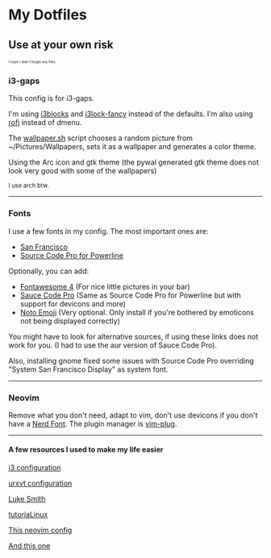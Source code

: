 # My Dotfiles
## Use at your own risk
<sub><sup><sub><sup>I hope I didn't forget any files</sup></sub></sup></sub>


### i3-gaps
This config is for i3-gaps. 

I'm using [i3blocks](https://github.com/vivien/i3blocks) and [i3lock-fancy](https://github.com/meskarune/i3lock-fancy) instead of the defaults. I'm also using [rofi](https://github.com/DaveDavenport/rofi) instead of dmenu.

The [wallpaper.sh](.config/i3/wallpaper.sh) script chooses a random picture from ~/Pictures/Wallpapers, sets it as a wallpaper and generates a color theme. 

Using the Arc icon and gtk theme (the pywal generated gtk theme does not look very good with some of the wallpapers)


<sub>I use arch btw.</sub>


---

### Fonts
I use a few fonts in my config. The most important ones are:
* [San Francisco](https://github.com/supermarin/YosemiteSanFranciscoFont)
* [Source Code Pro for Powerline](https://github.com/powerline/fonts/tree/master/SourceCodePro)


Optionally, you can add:
* [Fontawesome 4](https://fontawesome.com/v4.7.0/) (For nice little pictures in your bar)
* [Sauce Code Pro](https://github.com/ryanoasis/nerd-fonts/tree/master/patched-fonts/SourceCodePro/Regular/complete) (Same as Source Code Pro for Powerline but with support for devicons and more)
* [Noto Emoji](https://github.com/googlei18n/noto-emoji/) (Very optional. Only install if you're bothered by emoticons not being displayed correctly)


You might have to look for alternative sources, if using these links does not work for you. (I had to use the aur version of Sauce Code Pro). 

Also, installing gnome fixed some issues with Source Code Pro overriding "System San Francisco Display" as system font.

---

### Neovim
Remove what you don't need, adapt to vim, don't use devicons if you don't have a [Nerd Font](https://github.com/ryanoasis/nerd-fonts).
The plugin manager is [vim-plug](https://github.com/junegunn/vim-plug).

---

#### A few resources I used to make my life easier
[i3 configuration](https://www.youtube.com/watch?v=j1I63wGcvU4)

[urxvt configuration](https://www.youtube.com/watch?v=_kjbj-Ez1vU&t=911s)

[Luke Smith](https://www.youtube.com/channel/UC2eYFnH61tmytImy1mTYvhA)

[tutoriaLinux](https://www.youtube.com/channel/UCvA_wgsX6eFAOXI8Rbg_WiQ)

[This neovim config](https://github.com/Optixal/neovim-init.vim)

[And this one](https://wwoods.github.io/2015/07/29/nvim-config/)
